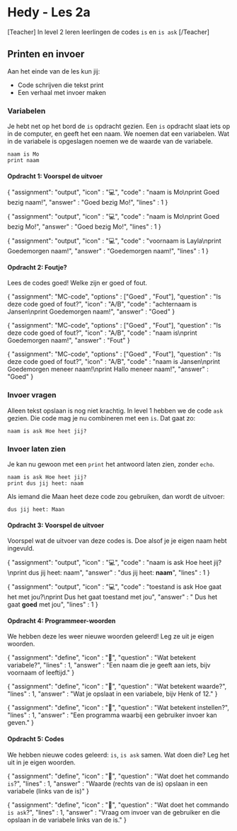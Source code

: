 # Hedy - Les 2a

[Teacher] In level 2 leren leerlingen de codes `is` en `is ask` [/Teacher]

## Printen en invoer

Aan het einde van de les kun jij:

* Code schrijven die tekst print
* Een verhaal met invoer maken

### Variabelen

Je hebt net op het bord de `is` opdracht gezien. 
Een `is` opdracht slaat iets op in de computer, en geeft het een naam. We noemen dat een variabelen.
Wat in de variabele is opgeslagen noemen we de waarde van de variabele.

```hedy
naam is Mo
print naam
```

#### Opdracht 1: Voorspel de uitvoer

{
    "assignment": "output",
    "icon"      : "💻",
    "code"      : "naam is Mo\nprint Goed bezig naam!",
    "answer"    : "Goed bezig Mo!",
    "lines"     : 1
}

{
    "assignment": "output",
    "icon"      : "💻",
    "code"      : "naam is Mo\nprint Goed bezig Mo!",
    "answer"    : "Goed bezig Mo!",
    "lines"     : 1
}

{
    "assignment": "output",
    "icon"      : "💻",
    "code"      : "voornaam is Layla\nprint Goedemorgen naam!",
    "answer"    : "Goedemorgen naam!",
    "lines"     : 1
}


#### Opdracht 2: Foutje?
Lees de codes goed! Welke zijn er goed of fout.

{
    "assignment": "MC-code",
    "options"   : ["Goed" , "Fout"],
    "question"  : "Is deze code goed of fout?",
    "icon"      : "A/B",
    "code"      : "achternaam is Jansen\nprint Goedemorgen naam!",
    "answer"    : "Goed"
}

{
    "assignment": "MC-code",
    "options"   : ["Goed" , "Fout"],
    "question"  : "Is deze code goed of fout?",
    "icon"      : "A/B",
    "code"      : "naam is\nprint Goedemorgen naam!",
    "answer"    : "Fout"
}

{
    "assignment": "MC-code",
    "options"   : ["Goed" , "Fout"],
    "question"  : "Is deze code goed of fout?",
    "icon"      : "A/B",
    "code"      : "naam is Jansen\nprint Goedemorgen meneer naam!\nprint Hallo meneer naam!",
    "answer"    : "Goed"
}


### Invoer vragen

Alleen tekst opslaan is nog niet krachtig. In level 1 hebben we de code `ask` gezien.
Die code mag je nu combineren met een `is`. Dat gaat zo:

```hedy
naam is ask Hoe heet jij?
```

### Invoer laten zien

Je kan nu gewoon met een `print` het antwoord laten zien, zonder `echo`.

```hedy
naam is ask Hoe heet jij?
print dus jij heet: naam 
```

Als iemand die Maan heet deze code zou gebruiken, dan wordt de uitvoer:

```
dus jij heet: Maan
```

#### Opdracht 3: Voorspel de uitvoer

Voorspel wat de uitvoer van deze codes is. Doe alsof je je eigen naam hebt ingevuld.

{
    "assignment": "output",
    "icon"      : "💻",
    "code"      : "naam is ask Hoe heet jij?\nprint dus jij heet: naam",
    "answer"    : "dus jij heet: **naam**",
    "lines"     : 1
}

{
    "assignment": "output",
    "icon"      : "💻",
    "code"      : "toestand is ask Hoe gaat het met jou?\nprint Dus het gaat toestand met jou",
    "answer"    : " Dus het gaat **goed** met jou",
    "lines"     : 1
}


#### Opdracht 4: Programmeer-woorden 

We hebben deze les weer nieuwe woorden geleerd! Leg ze uit je eigen woorden. 

{
    "assignment": "define",
    "icon"      : "📖",
    "question"  : "Wat betekent variabele?",
    "lines"     : 1,
    "answer"    : "Een naam die je geeft aan iets, bijv voornaam of leeftijd."
}

{
    "assignment": "define",
    "icon"      : "📖",
    "question"  : "Wat betekent waarde?",
    "lines"     : 1,
    "answer"    : "Wat je opslaat in een variabele, bijv Henk of 12."
}

{
    "assignment": "define",
    "icon"      : "📖",
    "question"  : "Wat betekent instellen?",
    "lines"     : 1,
    "answer"    : "Een programma waarbij een gebruiker invoer kan geven."
}


#### Opdracht 5: Codes

We hebben nieuwe codes geleerd: `is`, `is ask` samen. Wat doen die? Leg het uit in je eigen woorden. 

{
    "assignment": "define",
    "icon"      : "📖",
    "question"  : "Wat doet het commando `is`?",
    "lines"     : 1,
    "answer"    : "Waarde (rechts van de is) opslaan in een variabele (links van de is)"
}

{
    "assignment": "define",
    "icon"      : "📖",
    "question"  : "Wat doet het commando `is ask`?",
    "lines"     : 1,
    "answer"    : "Vraag om invoer van de gebruiker en die opslaan in de variabele links van de is."
}

